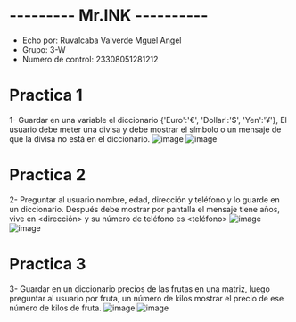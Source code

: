 # --------- Mr.INK ----------
- Echo por: Ruvalcaba Valverde Mguel Angel
- Grupo: 3-W
- Numero de control: 23308051281212

# Practica 1
1- Guardar en una variable el diccionario {'Euro':'€', 'Dollar':'$', 'Yen':'¥'}, 
El usuario debe meter una divisa y debe mostrar el símbolo o un mensaje de que la divisa no está en el diccionario.
![image](https://github.com/user-attachments/assets/cdc6b4a0-8532-4021-b3e7-ebd5a9f6ff3a)
![image](https://github.com/user-attachments/assets/224109ff-618b-41b7-a4b7-5aaa69e06246)

# Practica 2
2- Preguntar al usuario nombre, edad, dirección y teléfono y lo guarde en un diccionario. 
Después debe mostrar por pantalla el mensaje 
<nombre> 
tiene <edad> años, 
vive en <dirección> 
y su número de teléfono es <teléfono>
![image](https://github.com/user-attachments/assets/46bd9845-b96d-4cc4-8d97-ea2ee8fe85f8)
![image](https://github.com/user-attachments/assets/aabd9a3e-d209-445f-aae2-66c3d1728d98)

# Practica 3
3- Guardar en un diccionario precios de las frutas en una matriz, luego preguntar al usuario por 
fruta, 
un número de kilos 
mostrar el precio de ese número de kilos de fruta.
![image](https://github.com/user-attachments/assets/226c5a0c-3f0c-4b00-a254-9e356ba0ec3d)
![image](https://github.com/user-attachments/assets/5f69945a-b20a-4157-b78b-9ba8b399e36a)
